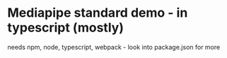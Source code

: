 # Mediapipe standard demo - in typescript (mostly)

needs npm, node, typescript, webpack - look into package.json for more
